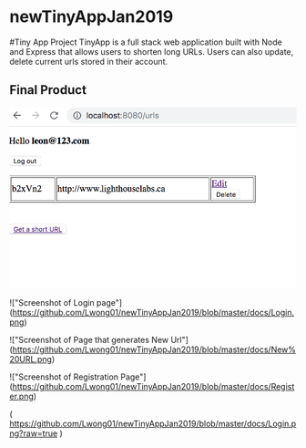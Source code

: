 # newTinyAppJan2019

#Tiny App Project
TinyApp is a full stack web application built with Node and Express that allows users to shorten long URLs. Users can also update, delete current urls stored in their account. 

## Final Product

!["Screenshot of account"](https://github.com/Lwong01/newTinyAppJan2019/blob/master/docs/Account.png?raw=true)

!["Screenshot of Login page"] (https://github.com/Lwong01/newTinyAppJan2019/blob/master/docs/Login.png)

!["Screenshot of Page that generates New Url"] (https://github.com/Lwong01/newTinyAppJan2019/blob/master/docs/New%20URL.png)

!["Screenshot of Registration Page"] (https://github.com/Lwong01/newTinyAppJan2019/blob/master/docs/Register.png)

( https://github.com/Lwong01/newTinyAppJan2019/blob/master/docs/Login.png?raw=true )

